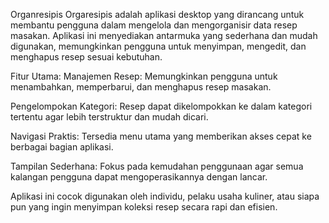 Organresipis
Orgaresipis adalah aplikasi desktop yang dirancang untuk membantu pengguna dalam mengelola dan mengorganisir data resep masakan. Aplikasi ini menyediakan antarmuka yang sederhana dan mudah digunakan, memungkinkan pengguna untuk menyimpan, mengedit, dan menghapus resep sesuai kebutuhan.

Fitur Utama:
Manajemen Resep: Memungkinkan pengguna untuk menambahkan, memperbarui, dan menghapus resep masakan.

Pengelompokan Kategori: Resep dapat dikelompokkan ke dalam kategori tertentu agar lebih terstruktur dan mudah dicari.

Navigasi Praktis: Tersedia menu utama yang memberikan akses cepat ke berbagai bagian aplikasi.

Tampilan Sederhana: Fokus pada kemudahan penggunaan agar semua kalangan pengguna dapat mengoperasikannya dengan lancar.

Aplikasi ini cocok digunakan oleh individu, pelaku usaha kuliner, atau siapa pun yang ingin menyimpan koleksi resep secara rapi dan efisien.
